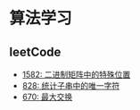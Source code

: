 # 算法学习
## leetCode 

- [1582: 二进制矩阵中的特殊位置](/docs/algorithm/leetCode/1582.%E4%BA%8C%E8%BF%9B%E5%88%B6%E7%9F%A9%E9%98%B5%E4%B8%AD%E7%9A%84%E7%89%B9%E6%AE%8A%E4%BD%8D%E7%BD%AE.md)
- [828: 统计子串中的唯一字符](/docs/algorithm/leetCode/828.%E7%BB%9F%E8%AE%A1%E5%AD%90%E4%B8%B2%E4%B8%AD%E7%9A%84%E5%94%AF%E4%B8%80%E5%AD%97%E7%AC%A6.md)
- [670: 最大交换](/docs/algorithm/leetCode/670.%E6%9C%80%E5%A4%A7%E4%BA%A4%E6%8D%A2.md)